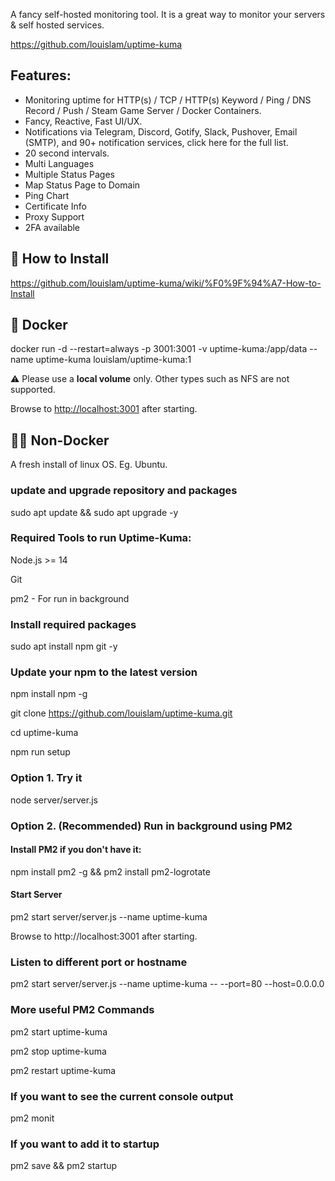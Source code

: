 A fancy self-hosted monitoring tool. It  is a great way to monitor your servers & self hosted services.

https://github.com/louislam/uptime-kuma


Features: 
--

- Monitoring uptime for HTTP(s) / TCP / HTTP(s) Keyword / Ping / DNS Record / Push / Steam Game Server / Docker Containers.
- Fancy, Reactive, Fast UI/UX.
- Notifications via Telegram, Discord, Gotify, Slack, Pushover, Email (SMTP), and 90+ notification services, click here for the full list.
- 20 second intervals.
- Multi Languages
- Multiple Status Pages
- Map Status Page to Domain
- Ping Chart
 - Certificate Info
- Proxy Support
- 2FA available


## 🔧 How to Install
https://github.com/louislam/uptime-kuma/wiki/%F0%9F%94%A7-How-to-Install


## 🐳 Docker

docker run -d --restart=always -p 3001:3001 -v uptime-kuma:/app/data --name uptime-kuma louislam/uptime-kuma:1 

⚠️ Please use a **local volume** only. Other types such as NFS are not supported.

Browse to [http://localhost:3001](http://localhost:3001/) after starting.



## 💪🏻 Non-Docker

A fresh install of linux OS. Eg. Ubuntu.

### update and upgrade repository and packages

sudo apt update && sudo apt upgrade -y




### Required Tools to run Uptime-Kuma:


Node.js >= 14

Git

pm2 - For run in background



### Install required packages

sudo apt install npm git -y


### Update your npm to the latest version
npm install npm -g

git clone https://github.com/louislam/uptime-kuma.git

cd uptime-kuma

npm run setup


### Option 1. Try it
node server/server.js


### Option 2. (Recommended)  Run in background using PM2

#### Install PM2 if you don't have it: 
npm install pm2 -g && pm2 install pm2-logrotate

#### Start Server
pm2 start server/server.js --name uptime-kuma

Browse to http://localhost:3001 after starting.


### Listen to different port or hostname
pm2 start server/server.js --name uptime-kuma -- --port=80 --host=0.0.0.0


### More useful PM2 Commands

pm2 start uptime-kuma

pm2 stop uptime-kuma

pm2 restart uptime-kuma

### If you want to see the current console output
pm2 monit


### If you want to add it to startup
pm2 save && pm2 startup


